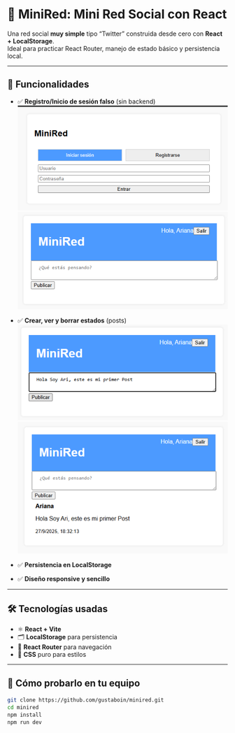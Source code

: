 # 🧠 MiniRed: Mini Red Social con React

Una red social **muy simple** tipo “Twitter” construida desde cero con **React + LocalStorage**.  
Ideal para practicar React Router, manejo de estado básico y persistencia local.

---

## 🚀 Funcionalidades

- ✅ **Registro/Inicio de sesión falso** (sin backend)
  ![alt text](image.png)
  ![alt text](image-1.png)
- ✅ **Crear, ver y borrar estados** (posts)
  ![alt text](image-2.png)
  ![alt text](image-3.png)

- ✅ **Persistencia en LocalStorage**
- ✅ **Diseño responsive y sencillo**

---

## 🛠️ Tecnologías usadas

- ⚛️ **React + Vite**
- 🗂️ **LocalStorage** para persistencia
- 🧭 **React Router** para navegación
- 🎨 **CSS** puro para estilos

---

## 🧪 Cómo probarlo en tu equipo

```bash
git clone https://github.com/gustaboin/minired.git
cd minired
npm install
npm run dev
```
